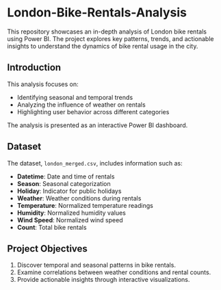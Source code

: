 # London-Bike-Rentals-Analysis

This repository showcases an in-depth analysis of London bike rentals using Power BI. The project explores key patterns, trends, and actionable insights to understand the dynamics of bike rental usage in the city.

## Introduction
This analysis focuses on:
- Identifying seasonal and temporal trends
- Analyzing the influence of weather on rentals
- Highlighting user behavior across different categories

The analysis is presented as an interactive Power BI dashboard.

## Dataset 
The dataset, `london_merged.csv`, includes information such as:
- **Datetime**: Date and time of rentals
- **Season**: Seasonal categorization
- **Holiday**: Indicator for public holidays
- **Weather**: Weather conditions during rentals
- **Temperature**: Normalized temperature readings
- **Humidity**: Normalized humidity values
- **Wind Speed**: Normalized wind speed
- **Count**: Total bike rentals

## Project Objectives
1. Discover temporal and seasonal patterns in bike rentals.
2. Examine correlations between weather conditions and rental counts.
3. Provide actionable insights through interactive visualizations.
